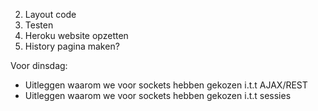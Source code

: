 
2. Layout code
3. Testen
4. Heroku website opzetten
5. History pagina maken?

Voor dinsdag:
- Uitleggen waarom we voor sockets hebben gekozen i.t.t AJAX/REST
- Uitleggen waarom we voor sockets hebben gekozen i.t.t sessies
